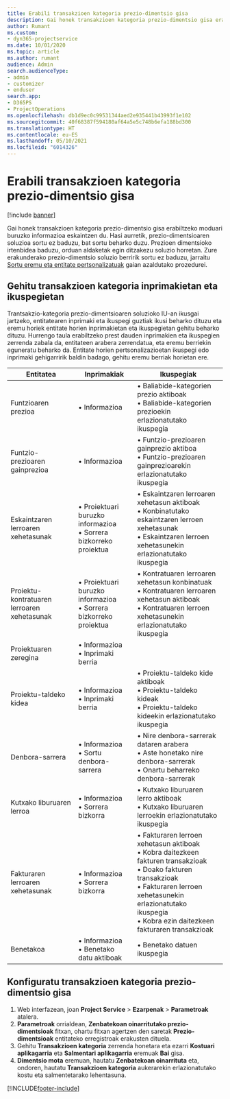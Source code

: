 ```yaml
---
title: Erabili transakzioen kategoria prezio-dimentsio gisa
description: Gai honek transakzioen kategoria prezio-dimentsio gisa erabiltzeari buruzko informazioa eskaintzen du.
author: Rumant
ms.custom:
- dyn365-projectservice
ms.date: 10/01/2020
ms.topic: article
ms.author: rumant
audience: Admin
search.audienceType:
- admin
- customizer
- enduser
search.app:
- D365PS
- ProjectOperations
ms.openlocfilehash: db1d9ec0c99531344aed2e935441b43993f1e102
ms.sourcegitcommit: 40f68387f594180af64a5e5c748b6efa188bd300
ms.translationtype: HT
ms.contentlocale: eu-ES
ms.lasthandoff: 05/10/2021
ms.locfileid: "6014326"
---
```

# <a name="use-transaction-category-as-a-pricing-dimension"></a>Erabili transakzioen kategoria prezio-dimentsio gisa

[!include [banner](../includes/psa-now-project-operations.md)]

Gai honek transakzioen kategoria prezio-dimentsio gisa erabiltzeko moduari buruzko informazioa eskaintzen du. Hasi aurretik, prezio-dimentsioaren soluzioa sortu ez baduzu, bat sortu beharko duzu. Prezioen dimentsioko irtenbidea baduzu, orduan aldaketak egin ditzakezu soluzio horretan. Zure erakunderako prezio-dimentsio soluzio berririk sortu ez baduzu, jarraitu [Sortu eremu eta entitate pertsonalizatuak](create-custom-fields-entities.md) gaian azaldutako prozedurei.

## <a name="add-transaction-category-to-forms-and-views"></a>Gehitu transakzioen kategoria inprimakietan eta ikuspegietan
Trantsakzio-kategoria prezio-dimentsioaren soluzioko IU-an ikusgai jartzeko, entitatearen inprimaki eta ikuspegi guztiak ikusi beharko dituzu eta eremu horiek entitate horien inprimakietan eta ikuspegietan gehitu beharko dituzu.
Hurrengo taula erabiltzeko prest dauden inprimakien eta ikuspegien zerrenda zabala da, entitateen arabera zerrendatua, eta eremu berriekin eguneratu beharko da. Entitate horien pertsonalizazioetan ikuspegi edo inprimaki gehigarririk baldin badago, gehitu eremu berriak horietan ere.

|  Entitatea        | Inprimakiak     |Ikuspegiak        |
| ------------------------------|---------------------------------|----------------------------------|
|  Funtzioaren prezioa|• Informazioa |• Baliabide-kategorien prezio aktiboak<br> • Baliabide-kategorien prezioekin erlazionatutako ikuspegia|
|  Funtzio-prezioaren gainprezioa|• Informazioa|• Funtzio-prezioaren gainprezio aktiboa<br>• Funtzio-prezioaren gainprezioarekin erlazionatutako ikuspegia|
|  Eskaintzaren lerroaren xehetasunak|• Proiektuari buruzko informazioa<br>• Sorrera bizkorreko proiektua|• Eskaintzaren lerroaren xehetasun aktiboak<br>• Konbinatutako eskaintzaren lerroen xehetasunak<br>• Eskaintzaren lerroen xehetasunekin erlazionatutako ikuspegia|
|  Proiektu-kontratuaren lerroaren xehetasunak|• Proiektuari buruzko informazioa<br>• Sorrera bizkorreko proiektua|• Kontratuaren lerroaren xehetasun konbinatuak<br>• Kontratuaren lerroaren xehetasun aktiboak<br>• Kontratuaren lerroen xehetasunekin erlazionatutako ikuspegia|
|  Proiektuaren zeregina|• Informazioa<br>• Inprimaki berria||
|  Proiektu-taldeko kidea|• Informazioa<br>• Inprimaki berria|• Proiektu-taldeko kide aktiboak<br>• Proiektu-taldeko kideak<br>• Proiektu-taldeko kideekin erlazionatutako ikuspegia|
|  Denbora-sarrera|• Informazioa<br>• Sortu denbora-sarrera|• Nire denbora-sarrerak dataren arabera<br>• Aste honetako nire denbora-sarrerak<br>• Onartu beharreko denbora-sarrerak|
|  Kutxako liburuaren lerroa|• Informazioa<br>• Sorrera bizkorra|• Kutxako liburuaren lerro aktiboak<br>• Kutxako liburuaren lerroekin erlazionatutako ikuspegia|
|  Fakturaren lerroaren xehetasunak|• Informazioa<br>• Sorrera bizkorra|• Fakturaren lerroen xehetasun aktiboak<br>• Kobra daitezkeen fakturen transakzioak<br>• Doako fakturen transakzioak<br>• Fakturaren lerroen xehetasunekin erlazionatutako ikuspegia<br>• Kobra ezin daitezkeen fakturaren transakzioak|
|  Benetakoa|• Informazioa<br>• Benetako datu aktiboak|• Benetako datuen ikuspegia|

## <a name="set-up-transaction-category-as-a-pricing-dimension"></a>Konfiguratu transakzioen kategoria prezio-dimentsio gisa

1. Web interfazean, joan **Project Service** > **Ezarpenak** > **Parametroak** atalera. 
2. **Parametroak** orrialdean, **Zenbatekoan oinarritutako prezio-dimentsioak** fitxan, ohartu fitxan agertzen den saretak **Prezio-dimentsioak** entitateko erregistroak erakusten dituela.
3. Gehitu **Transakzioen kategoria** zerrenda honetara eta ezarri **Kostuari aplikagarria** eta **Salmentari aplikagarria** eremuak **Bai** gisa.
4. **Dimentsio mota** eremuan, hautatu **Zenbatekoan oinarrituta** eta, ondoren, hautatu **Transakzioen kategoria** aukerarekin erlazionatutako kostu eta salmentetarako lehentasuna.


[!INCLUDE[footer-include](../includes/footer-banner.md)]